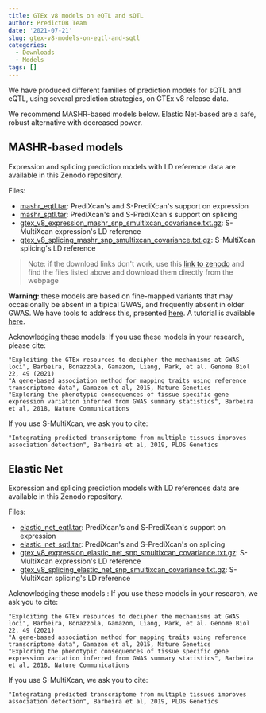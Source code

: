 ```yaml
---
title: GTEx v8 models on eQTL and sQTL
author: PredictDB Team
date: '2021-07-21'
slug: gtex-v8-models-on-eqtl-and-sqtl
categories:
  - Downloads
  - Models
tags: []
---
```

We have produced different families of prediction models for sQTL and eQTL, using several prediction strategies, on GTEx v8 release data.

We recommend MASHR-based models below. Elastic Net-based are a safe, robust alternative with decreased power.

## MASHR-based models

Expression and splicing prediction models with LD reference data are available in this Zenodo repository.

Files:

- [mashr_eqtl.tar](https://zenodo.org/record/3518299/files/mashr_eqtl.tar?download=1): PrediXcan's and S-PrediXcan's support on expression
- [mashr_sqtl.tar](https://zenodo.org/record/3518299/files/mashr_sqtl.tar?download=1): PrediXcan's and S-PrediXcan's support on splicing
- [gtex_v8_expression_mashr_snp_smultixcan_covariance.txt.gz](https://zenodo.org/record/3518299/files/gtex_v8_expression_mashr_snp_smultixcan_covariance.txt.gz?download=1): S-MultiXcan expression's LD reference
- [gtex_v8_splicing_mashr_snp_smultixcan_covariance.txt.gz](https://zenodo.org/record/3518299/files/gtex_v8_splicing_mashr_snp_smultixcan_covariance.txt.gz?download=1): S-MultiXcan splicing's LD reference

> Note: if the download links don't work, use this [link to zenodo](https://zenodo.org/record/3518299/) and find the files listed above and download them directly from the webpage

**Warning:** these models are based on fine-mapped variants that may occasionally be absent in a tipical GWAS, and frequently absent in older GWAS. We have tools to address this, presented [here](https://github.com/hakyimlab/MetaXcan/wiki/Best-practices-for-integrating-GWAS-and-GTEX-v8-transcriptome-prediction-models). A tutorial is available [here](https://github.com/hakyimlab/MetaXcan/wiki/Tutorial:-GTEx-v8-MASH-models-integration-with-a-Coronary-Artery-Disease-GWAS).

Acknowledging these models: If you use these models in your research, please cite:

    "Exploiting the GTEx resources to decipher the mechanisms at GWAS loci", Barbeira, Bonazzola, Gamazon, Liang, Park, et al. Genome Biol 22, 49 (2021)
    "A gene-based association method for mapping traits using reference transcriptome data", Gamazon et al, 2015, Nature Genetics
    "Exploring the phenotypic consequences of tissue specific gene expression variation inferred from GWAS summary statistics", Barbeira et al, 2018, Nature Communications

If you use S-MultiXcan, we ask you to cite:

    "Integrating predicted transcriptome from multiple tissues improves association detection", Barbeira et al, 2019, PLOS Genetics

## Elastic Net

Expression and splicing prediction models with LD references data are available in this Zenodo repository.

Files:

- [elastic_net_eqtl.tar](https://zenodo.org/record/3519321/files/elastic_net_eqtl.tar?download=1): PrediXcan's and S-PrediXcan's support on expression
- [elastic_net_sqtl.tar](https://zenodo.org/record/3519321/files/elastic_net_sqtl.tar?download=1): PrediXcan's and S-PrediXcan's on splicing
- [gtex_v8_expression_elastic_net_snp_smultixcan_covariance.txt.gz](https://zenodo.org/record/3519321/files/gtex_v8_expression_elastic_net_snp_smultixcan_covariance.txt.gz?download=1): S-MultiXcan expression's LD reference
- [gtex_v8_splicing_elastic_net_snp_smultixcan_covariance.txt.gz](https://zenodo.org/record/3519321/files/gtex_v8_splicing_elastic_net_snp_smultixcan_covariance.txt.gz?download=1): S-MultiXcan splicing's LD reference


Acknowledging these models : If you use these models in your research, we ask you to cite:

    "Exploiting the GTEx resources to decipher the mechanisms at GWAS loci", Barbeira, Bonazzola, Gamazon, Liang, Park, et al. Genome Biol 22, 49 (2021)
    "A gene-based association method for mapping traits using reference transcriptome data", Gamazon et al, 2015, Nature Genetics
    "Exploring the phenotypic consequences of tissue specific gene expression variation inferred from GWAS summary statistics", Barbeira et al, 2018, Nature Communications

If you use S-MultiXcan, we ask you to cite:

    "Integrating predicted transcriptome from multiple tissues improves association detection", Barbeira et al, 2019, PLOS Genetics

